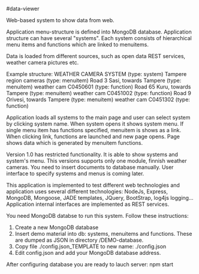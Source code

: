 #data-viewer

Web-based system to show data from web. 

Application menu-structure is defined into MongoDB database. Application 
structure can have several "systems". Each system consists of hierarchical 
menu items and functions which are linked to menuitems.

Data is loaded from different sources, such as open data REST services, 
weather camera pictures etc.

Example structure:
WEATHER CAMERA SYSTEM (type: system)
	Tampere region cameras (type: menuitem)
		Road 3 Sasi, towards Tampere (type: menuitem)
			weather cam C0450601 (type: function)
		Road 65 Kuru, towards Tampere (type: menuitem)
			weather cam C0451002 (type: function)
		Road 9 Orivesi, towards Tampere  (type: menuitem)
			weather cam C0451302 (type: function)

Application loads all systems to the main page and user can select system
by clicking system name. When system opens it shows system menu. If single 
menu item has functions specified, menuitem is shows as a link. When clicking 
link, functions are launched and new page opens. Page shows data which 
is generated by menuitem functions.

Version 1.0 has restricted functionality. It is able to show systems and system's menu.
This versions supports only one module, finnish weather cameras. You need to 
insert documents to database manually. User interface to specify systems and menus 
is coming later.
		
This application is implemented to test different web technologies and application 
uses several different technologies: NodeJs, Express, MongoDB, Mongoose, 
JADE templates, JQuery, BootStrap, log4js logging... Application internal interfaces
are implemented as REST services.

You need MongoDB databse to run this system. Follow these instructions:
1. Create a new MongoDB database
2. Insert demo material into db: systems, menuitems and functions. These are dumped
as JSON in directory /DEMO-database.
3. Copy file ./config.json_TEMPLATE to new name: ./config.json
4. Edit config.json and add your MongoDB database address.

After configuring database you are ready to lauch server: npm start